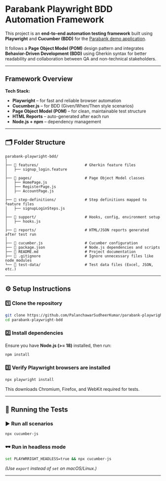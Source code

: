 # Parabank Playwright BDD Automation Framework

This project is an **end-to-end automation testing framework** built using **Playwright** and **Cucumber (BDD)** for the [Parabank demo application](https://parabank.parasoft.com/parabank/index.htm).

It follows a **Page Object Model (POM)** design pattern and integrates **Behavior-Driven Development (BDD)** using Gherkin syntax for better readability and collaboration between QA and non-technical stakeholders.

---

## Framework Overview

**Tech Stack:**
- **Playwright** – for fast and reliable browser automation  
- **Cucumber.js** – for BDD (Given/When/Then style scenarios)  
- **Page Object Model (POM)** – for clean, maintainable test structure  
- **HTML Reports** – auto-generated after each run  
- **Node.js + npm** – dependency management  

---

## 🗂️ Folder Structure

```
parabank-playwright-bdd/
│
├── 📁 features/                     # Gherkin feature files
│   ├── signup_login.feature
│
├── 📁 pages/                        # Page Object Model classes
│   ├── HomePage.js
│   ├── RegisterPage.js
│   ├── AccountPage.js
│
├── 📁 step-definitions/             # Step definitions mapped to feature files
│   ├── signupLoginSteps.js
│
├── 📁 support/                      # Hooks, config, environment setup
│   ├── hooks.js
│
├── 📁 reports/                      # HTML/JSON reports generated after test run
│
├── 📄 cucumber.js                   # Cucumber configuration
├── 📄 package.json                  # Node.js dependencies and scripts
├── 📄 README.md                     # Project documentation
├── 📄 .gitignore                    # Ignore unnecessary files like node_modules
└── 📁 test-data/                    # Test data files (Excel, JSON, etc.)
```

---

## ⚙️ Setup Instructions

### 1️⃣ Clone the repository
```bash
git clone https://github.com/PalanchawarSudheerKumar/parabank-playwright-bdd.git
cd parabank-playwright-bdd
```

### 2️⃣ Install dependencies
Ensure you have **Node.js (>= 18)** installed, then run:
```bash
npm install
```

### 3️⃣ Verify Playwright browsers are installed
```bash
npx playwright install
```

This downloads Chromium, Firefox, and WebKit required for tests.

---

## 🚀 Running the Tests

### ▶️ Run all scenarios
```bash
npx cucumber-js
```

### 🕶️ Run in headless mode
```bash
set PLAYWRRIGHT_HEADLESS=true && npx cucumber-js
```
*(Use `export` instead of `set` on macOS/Linux.)*

---
